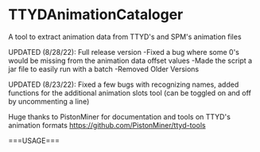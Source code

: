 # TTYDAnimationCataloger
A tool to extract animation data from TTYD's and SPM's animation files

UPDATED (8/28/22): Full release version
  -Fixed a bug where some 0's would be missing from the animation data offset values
  -Made the script a jar file to easily run with a batch
  -Removed Older Versions
 
UPDATED (8/23/22): Fixed a few bugs with recognizing names, added functions for the additional animation slots tool (can be toggled on and off by uncommenting a line)

Huge thanks to PistonMiner for documentation and tools on TTYD's animation formats https://github.com/PistonMiner/ttyd-tools

===USAGE===
